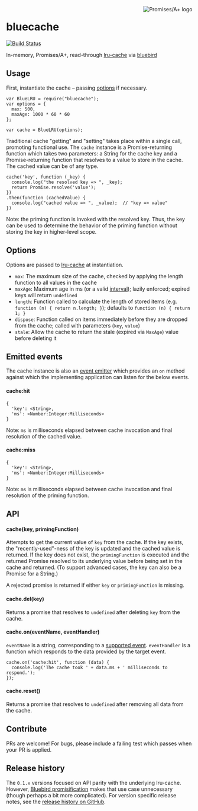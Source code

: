 <a href="http://promisesaplus.com/">
    <img src="http://promisesaplus.com/assets/logo-small.png" alt="Promises/A+ logo" title="Promises/A+ 1.0 compliant" align="right" />
</a>

bluecache
=========

[![Build Status](https://travis-ci.org/kurttheviking/bluecache.svg?branch=master)](https://travis-ci.org/kurttheviking/bluecache)

In-memory, Promises/A+, read-through [lru-cache](https://github.com/isaacs/node-lru-cache) via [bluebird](https://github.com/petkaantonov/bluebird)


## Usage

First, instantiate the cache &ndash; passing [options](https://github.com/kurttheviking/bluecache#options) if necessary.

```
var BlueLRU = require("bluecache");
var options = {
  max: 500,
  maxAge: 1000 * 60 * 60
};

var cache = BlueLRU(options);
```

Traditional cache "getting" and "setting" takes place within a single call, promoting functional use. The `cache` instance is a Promise-returning function which takes two parameters: a String for the cache key and a Promise-returning function that resolves to a value to store in the cache. The cached value can be of any type.

```
cache('key', function (_key) {
  console.log("the resolved key => ", _key);
  return Promise.resolve('value');
})
.then(function (cachedValue) {
  console.log("cached value => ", _value);  // "key => value"
})
```

Note: the priming function is invoked with the resolved key. Thus, the key can be used to determine the behavior of the priming function without storing the key in higher-level scope.


## Options

Options are passed to [lru-cache](https://github.com/isaacs/node-lru-cache#options) at instantiation.

- `max`: The maximum size of the cache, checked by applying the length function to all values in the cache
- `maxAge`: Maximum age in ms (or a valid [interval](https://www.npmjs.com/package/interval)); lazily enforced; expired keys will return `undefined`
- `length`: Function called to calculate the length of stored items (e.g. `function (n) { return n.length; }`); defaults to `function (n) { return 1; }`
- `dispose`: Function called on items immediately before they are dropped from the cache; called with parameters (`key`, `value`)
- `stale`: Allow the cache to return the stale (expired via `MaxAge`) value before deleting it


## Emitted events

The cache instance is also an [event emitter](http://nodejs.org/api/events.html#events_class_events_eventemitter) which provides an `on` method against which the implementing application can listen for the below events.


#### cache:hit

```
{
  'key': <String>,
  'ms': <Number:Integer:Milliseconds>
}
```

Note: `ms` is milliseconds elapsed between cache invocation and final resolution of the cached value.


#### cache:miss

```
{
  'key': <String>,
  'ms': <Number:Integer:Milliseconds>
}
```

Note: `ms` is milliseconds elapsed between cache invocation and final resolution of the priming function.


## API

#### cache(key, primingFunction)

Attempts to get the current value of `key` from the cache. If the key exists, the "recently-used"-ness of the key is updated and the cached value is returned. If the key does not exist, the `primingFunction` is executed and the returned Promise resolved to its underlying value before being set in the cache and returned. (To support advanced cases, the key can also be a Promise for a String.)

A rejected promise is returned if either `key` or `primingFunction` is missing.


#### cache.del(key)

Returns a promise that resolves to `undefined` after deleting `key` from the cache.


#### cache.on(eventName, eventHandler)

`eventName` is a string, corresponding to a [supported event](https://github.com/kurttheviking/bluecache#emitted-events). `eventHandler` is a function which responds to the data provided by the target event.

```
cache.on('cache:hit', function (data) {
  console.log('The cache took ' + data.ms + ' milliseconds to respond.');
});
```


#### cache.reset()

Returns a promise that resolves to `undefined` after removing all data from the cache.


## Contribute

PRs are welcome! For bugs, please include a failing test which passes when your PR is applied.


## Release history

The `0.1.x` versions focused on API parity with the underlying lru-cache. However, [Bluebird promisification](https://github.com/petkaantonov/bluebird/blob/master/API.md#promisification) makes that use case unnecessary (though perhaps a bit more complicated). For version specific release notes, see the [release history on GitHub](https://github.com/kurttheviking/bluecache/releases).
